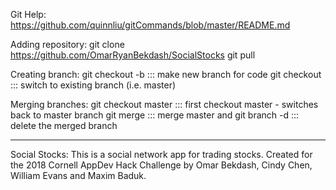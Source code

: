 Git Help: https://github.com/quinnliu/gitCommands/blob/master/README.md

Adding repository:
git clone https://github.com/OmarRyanBekdash/SocialStocks
git pull

Creating branch:
git checkout -b <new branch name> ::: make new branch for code
git checkout <existing branch name> ::: switch to existing branch (i.e. master)

Merging branches:
git checkout master ::: first checkout master - switches back to master branch
git merge <branch name> ::: merge master and <branch name>
git branch -d <branch name> ::: delete the merged branch

---------------------------------------------------------

Social Stocks:
This is a social network app for trading stocks.
Created for the 2018 Cornell AppDev Hack Challenge by Omar Bekdash, Cindy Chen, William Evans and Maxim Baduk.

